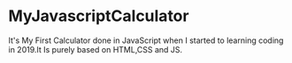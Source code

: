 # MyJavascriptCalculator
It's My First Calculator done in JavaScript when I started to learning coding in 2019.It Is purely based on HTML,CSS and JS.
